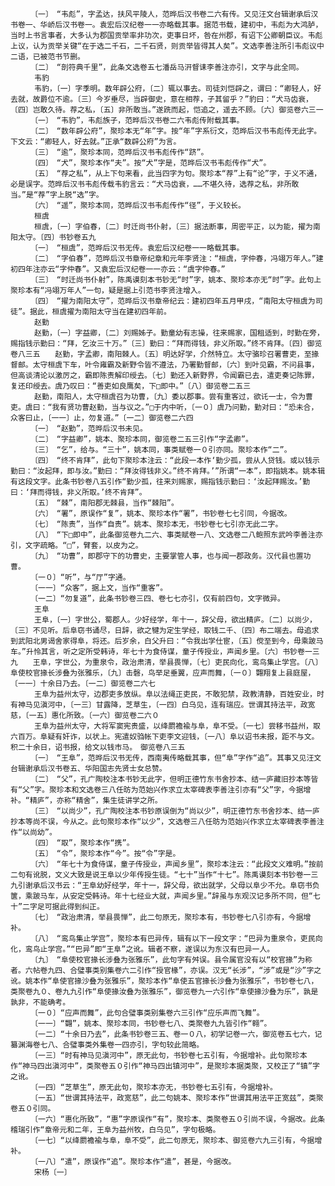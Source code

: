<!-- { "loadSidebar": true } -->
      　　〔一〕　“韦彪”，字孟达，扶风平陵人，范晔后汉书卷二六有传。又见汪文台辑谢承后汉书卷一、华峤后汉书卷一。袁宏后汉纪卷一一亦略载其事。据范书载，建初中，韦彪为大鸿胪，当时上书言事者，大多认为郡国贡举率非功次，吏事日坏，咎在州郡，有诏下公卿朝臣议。韦彪上议，认为贡举关键“在于选二千石，二千石贤，则贡举皆得其人矣”。文选李善注所引韦彪议中二语，已被范书节删。
      　　〔二〕　“剖符典千里”，此条文选卷五七潘岳马汧督诔李善注亦引，文字与此全同。
      　　韦豹
      　　韦豹，〔一〕字季明。数年辟公府，〔二〕辄以事去。司徒刘恺辟之，谓曰：“卿轻人，好去就，故爵位不逾。〔三〕今岁垂尽，当辟御史，意在相荐，子其留乎？”豹曰：“犬马齿衰，〔四〕岂敢久待。荐之私，〔五〕非所敢当。”遂跣而起，恺追之，遥去不顾。〔六〕御览卷六三一
      　　〔一〕　“韦豹”，韦彪族子，范晔后汉书卷二六韦彪传附载其事。
      　　〔二〕　“数年辟公府”，聚珍本无“年”字。按“年”字系衍文，范晔后汉书韦彪传无此字。下文云：“卿轻人，好去就。”正承“数辟公府”为言。
      　　〔三〕　“逾”，聚珍本同，范晔后汉书韦彪传作“跻”。
      　　〔四〕　“犬”，聚珍本作“夫”。按“犬”字是，范晔后汉书韦彪传作“犬”。
      　　〔五〕　“荐之私”，从上下句来看，此当四字为句。聚珍本“荐”上有“论”字，于义不通，必是误字。范晔后汉书韦彪传载韦豹言云：“犬马齿衰，……不堪久待，选荐之私，非所敢当。”是“荐”字上脱“选”字。
      　　〔六〕　“遥”，聚珍本同，范晔后汉书韦彪传作“径”，于义较长。
      　　桓虞
      　　桓虞，〔一〕字伯春，〔二〕时迁尚书仆射，〔三〕据法断事，周密平正，以为能，擢为南阳太守。〔四〕书钞卷五九
      　　〔一〕　“桓虞”，范晔后汉书无传。袁宏后汉纪卷一一略载其事。
      　　〔二〕　“字伯春”，范晔后汉书章帝纪章和元年李贤注：“桓虞，字仲春，冯翊万年人。”建初四年注亦云“字仲春”。又袁宏后汉纪卷一一亦云：“虞字仲春。”
      　　〔三〕　“时迁尚书仆射”，陈禹谟刻本书钞无“时”字，姚本、聚珍本亦无“时”字。此句上聚珍本有“冯翊万年人”一句，疑是据上引范书李贤注增入。
      　　〔四〕　“擢为南阳太守”，范晔后汉书章帝纪云：建初四年五月甲戌，“南阳太守桓虞为司徒”。据此，桓虞擢为南阳太守当在建初四年前。
      　　赵勤
      　　赵勤，〔一〕字益卿，〔二〕刘赐姊子。勤童幼有志操，往来赐家，国租适到，时勤在旁，赐指钱示勤曰：“拜，乞汝三十万。”〔三〕勤曰：“拜而得钱，非义所取。”终不肯拜。〔四〕御览卷八三五　　赵勤，字孟卿，南阳棘人。〔五〕明达好学，介然特立。太守骆珍召署曹吏，至掾督邮。太守桓虞下车，叶令雍霸及新野令皆不遵法，乃署勤督邮，〔六〕到叶见霸，不问县事，但高谈清论以激厉之，霸即陈责解印绶去。〔七〕勤还入新野界，令闻霸已去，遣吏奏记陈罪，复还印绶去。虞乃叹曰：“善吏如良鹰矣，下□即中。”〔八〕御览卷二五三
      　　赵勤，南阳人，太守桓虞召为功曹，〔九〕委以郡事。尝有重客过，欲讬一士，令为曹吏。虞曰：“我有贤功曹赵勤，当与议之。”□于内中听，〔一０〕虞乃问勤，勤对曰：“恐未合，众客曰止，〔一一〕止，勿复道。”〔一二〕御览卷二六四
      　　〔一〕　“赵勤”，范晔后汉书未见。
      　　〔二〕　“字益卿”，姚本、聚珍本同，御览卷二五三引作“字孟卿”。
      　　〔三〕　“乞”，给与。“三十”，姚本同，事类赋卷一０引亦同。聚珍本作“二”。
      　　〔四〕　“终不肯拜”，此句下聚珍本注云：“此段一本作‘勤少孤，尝从人贷钱。或以钱示勤曰：“汝起拜，即与汝。”勤曰：“拜汝得钱非义。”终不肯拜。’”所谓“一本”，即指姚本。姚本辑有这段文字。此条书钞卷八五引作“勤少孤，往来刘赐家，赐指钱示勤曰：‘汝起拜赐汝。’勤曰：‘拜而得钱，非义所取。’终不肯拜”。
      　　〔五〕　“棘”，南阳郡无棘县，当作“棘阳”。
      　　〔六〕　“署”，原误作“复”，姚本、聚珍本作“署”，书钞卷七七引同，今据改。
      　　〔七〕　“陈责”，当作“自责”。姚本、聚珍本无，书钞卷七七引亦无此二字。
      　　〔八〕　“下□即中”，此条御览卷九二六、事类赋卷一八、文选卷二八鲍照东武吟李善注亦引，文字疏略。“□”，臂套，以皮为之。
      　　〔九〕　“功曹”，即郡守下的功曹史，主要掌管人事，也与闻一郡政务。汉代县也置功曹。
      　　〔一０〕“听”，与“厅”字通。
      　　〔一一〕“众客”，据上文，当作“重客”。
      　　〔一二〕“勿复道”，此条书钞卷三四、卷七七亦引，仅有前四句，文字微异。
      　　王阜
      　　王阜，〔一〕字世公，蜀郡人。少好经学，年十一，辞父母，欲出精庐。〔二〕以尚少，〔三〕不见听。后阜窃书诵尽，日辞，欲之犍为定生学经，取钱二千、〔四〕布二端去。母追求到武阳北男谒舍家得阜，将还。后岁余，白父升曰：“令我出学仕宦，〔五〕傥至到今，毋乘跛马车。”升怜其言，听之定所受韩诗，年七十为食侍谋，童子传授业，声闻乡里。〔六〕书钞卷一三九　　王阜，字世公，为重泉令，政治肃清，举县畏惮，〔七〕吏民向化，鸾鸟集止学宫。〔八〕阜使校官掾长涉叠为张雅乐，〔九〕击磬，鸟举足垂翼，应声而舞，〔一０〕翾翔复上县庭屋，〔一一〕十余日乃去。〔一二〕御览卷二六七
      　　王阜为益州太守，边郡吏多放纵。阜以法绳正吏民，不敢犯禁，政教清静，百姓安业，时有神马见滇河中，〔一三〕甘露降，芝草生，〔一四〕白乌见，连有瑞应。世谓其持法平，政宽慈，〔一五〕惠化所致。〔一六〕御览卷二六０
      　　王阜为益州太守，大将军窦宪贵盛，以绛罽襜褕与阜，阜不受。〔一七〕尝移书益州，取六百万。阜疑有奸诈，以状上。宪遣奴驺帐下吏李文迎钱，〔一八〕阜以诏书未报，距不与文。积二十余日，诏书报，给文以钱市马。　御览卷八三五
      　　〔一〕　“王阜”，范晔后汉书无传，西南夷传略载其事，但“阜”字作“追”。其事又见汪文台辑谢承后汉书卷五、华阳国志先贤士女总赞。
      　　〔二〕　“父”，孔广陶校注本书钞无此字，但明正德竹东书舍抄本、结一庐藏旧抄本等皆有“父”字。聚珍本和文选卷三八任昉为范始兴作求立太宰碑表李善注引亦有“父”字，今据增补。“精庐”，亦称“精舍”，集生徒讲学之所。
      　　〔三〕　“以尚少”，孔广陶校注本书钞原误倒为“尚以少”，明正德竹东书舍抄本、结一庐抄本等尚不误，今从之。此句聚珍本作“以少”，文选卷三八任昉为范始兴作求立太宰碑表李善注作“以尚幼”。
      　　〔四〕　“取”，聚珍本作“携”。
      　　〔五〕　“令”，聚珍本作“今”。按“令”字是。
      　　〔六〕　“年七十为食侍谋，童子传授业，声闻乡里”，聚珍本注云：“此段文义难明。”按前二句有讹脱，文义大致是说王阜以少年传授生徒。“七十”当作“十七”。陈禹谟刻本书钞卷一三九引谢承后汉书云：“王阜幼好经学，年十一，辞父母，欲出就学，父母以阜少不允。阜窃书负箧，乘跛马车，从安定受韩诗。年十七经业大就，声闻乡里。”辞虽与东观汉记多所不同，但“七十”二字足可据此得到纠正。
      　　〔七〕　“政治肃清，举县畏惮”，此二句原无，聚珍本有，书钞卷七八引亦有，今据增补。
      　　〔八〕　“鸾鸟集止学宫”，聚珍本有巴异传，辑有以下一段文字：“巴异为重泉令，吏民向化，鸾鸟止学宫。”“巴异”即“王阜”之讹。辑者不察，遂误以为东汉有巴异一人。
      　　〔九〕　“阜使校官掾长涉叠为张雅乐”，此句字有舛误。县令属官没有以“校官掾”为称者。六帖卷九四、合璧事类别集卷六二引作“授官椽”，亦误。汉无“长涉”，“涉”或是“沙”字之讹。姚本作“阜使官掾沙叠为张雅乐”，聚珍本作“阜使五官掾长沙叠为张雅乐”，书钞卷七八，类聚卷九０、卷九九引作“阜使掾汝叠为张雅乐”，御览卷九一六引作“阜使掾沙叠为乐”，孰是孰非，不能确考。
      　　〔一０〕“应声而舞”，此句合璧事类别集卷六三引作“应乐声而飞舞”。
      　　〔一一〕“翾”，姚本、聚珍本同，书钞卷七八、类聚卷九九皆引作“翱”。
      　　〔一二〕“十余日乃去”，此条书钞卷三五、卷一０八，初学记卷一六，御览卷五七六，记纂渊海卷七八、合璧事类外集卷一四亦引，字句较此简略。
      　　〔一三〕“时有神马见滇河中”，原无此句，书钞卷七五引有，今据增补。此句聚珍本作“神马四出滇河中”，类聚卷五０引作“神马四出镇河中”，是聚珍本据类聚，又校正了“镇”字之讹。
      　　〔一四〕“芝草生”，原无此句，聚珍本亦无，书钞卷七五引有，今据增补。
      　　〔一五〕“世谓其持法平，政宽慈”，此二句姚本、聚珍本作“世谓其用法平正宽兹”，类聚卷五０引同。
      　　〔一六〕“惠化所致”，“惠”字原误作“有”，聚珍本、类聚卷五０引尚不误，今据改。此条稽瑞引作“章帝元和二年，王阜为益州牧，白乌见”，字句极略。
      　　〔一七〕“以绛罽襜褕与阜，阜不受”，此二句原无，聚珍本、御览卷六九三引有，今据增补。
      　　〔一八〕“遣”，原误作“追”。聚珍本作“遣”，甚是，今据改。
      　　宋杨〔一〕
